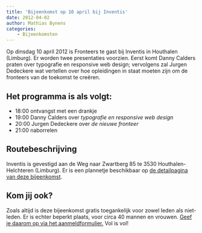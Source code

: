 ```yaml
---
title: 'Bijeenkomst op 10 april bij Inventis'
date: 2012-04-02
author: Mathias Bynens
categories:
    - Bijeenkomsten
---
```


Op dinsdag 10 april 2012 is Fronteers te gast bij Inventis in Houthalen (Limburg). Er worden twee presentaties voorzien. Eerst komt Danny Calders praten over typografie en responsive web design; vervolgens zal Jurgen Dedeckere wat vertellen over hoe opleidingen in staat moeten zijn om de fronteers van de toekomst te creëren.

## Het programma is als volgt:

-   18:00 ontvangst met een drankje
-   19:00 Danny Calders over _typografie en responsive web design_
-   20:00 Jurgen Dedeckere over _de nieuwe fronteer_
-   21:00 naborrelen

## Routebeschrijving

Inventis is gevestigd aan de Weg naar Zwartberg 85 te 3530 Houthalen-Helchteren (Limburg). Er is een plannetje beschikbaar op [de detailpagina van deze bijeenkomst](/bijeenkomsten/2012/inventis).

## Kom jij ook?

Zoals altijd is deze bijeenkomst gratis toegankelijk voor zowel leden als niet-leden. Er is echter beperkt plaats, voor circa 40 mannen en vrouwen. [Geef je daarom op via het aanmeldformulier.](/bijeenkomsten/2012/inventis#formulier-1) Vol is vol!
